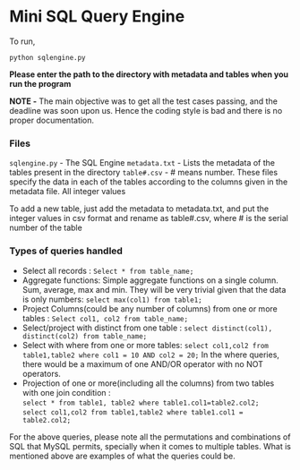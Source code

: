 # Mini SQL Query Engine

To run,

`python sqlengine.py`

**Please enter the path to the directory with metadata and tables when you run the program**

**NOTE -** The main objective was to get all the test cases passing, and the deadline was soon upon us. Hence the coding style is bad and there is no proper documentation.  

### Files
`sqlengine.py` - The SQL Engine 
`metadata.txt` - Lists the metadata of the tables present in the directory
`table#.csv` - # means number. These files specify the data in each of the tables according to the columns given in the metadata file. All integer values

To add a new table, just add the metadata to metadata.txt, and put the integer values in csv format and rename as table#.csv, where # is the serial number of the table

### Types of queries handled
- Select all records : `Select * from table_name;`
- Aggregate functions: Simple aggregate functions on a single column. Sum, average, max and min. They will be very trivial given that the data is only numbers: `select max(col1) from table1;` 
- Project Columns(could be any number of columns) from one or more tables : `Select col1, col2 from table_name;`
- Select/project with distinct from one table : `select distinct(col1), distinct(col2) from table_name;`
- Select with where from one or more tables: `select col1,col2 from table1,table2 where col1 = 10 AND col2 = 20;` In the where queries, there would be a maximum of one AND/OR operator with no NOT operators.
- Projection of one or more(including all the columns) from two tables with one join condition :  
`select * from table1, table2 where table1.col1=table2.col2;`  
`select col1,col2 from table1,table2 where table1.col1 = table2.col2;`  

For the above queries, please note all the permutations and combinations of SQL that MySQL permits, specially when it comes to multiple tables. What is mentioned above are examples of what the queries could be.

